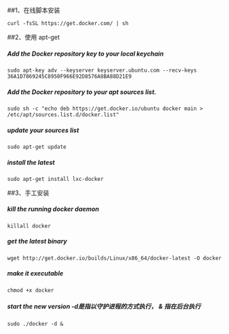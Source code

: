 ##1、在线脚本安装

    curl -fsSL https://get.docker.com/ | sh


##2、使用 apt-get 

##### Add the Docker repository key to your local keychain 

    sudo apt-key adv --keyserver keyserver.ubuntu.com --recv-keys 36A1D7869245C8950F966E92D8576A8BA88D21E9 

  
##### Add the Docker repository to your apt sources list. 

    sudo sh -c "echo deb https://get.docker.io/ubuntu docker main > /etc/apt/sources.list.d/docker.list" 

  
#####  update your sources list 

    sudo apt-get update 


#####  install the latest 

    sudo apt-get install lxc-docker 


##3、手工安装 


#####  kill the running docker daemon 

    killall docker 

  
#####  get the latest binary 

    wget http://get.docker.io/builds/Linux/x86_64/docker-latest -O docker 

  
##### make it executable 

    chmod +x docker 


#####  start the new version -d是指以守护进程的方式执行， & 指在后台执行 

    sudo ./docker -d & 
